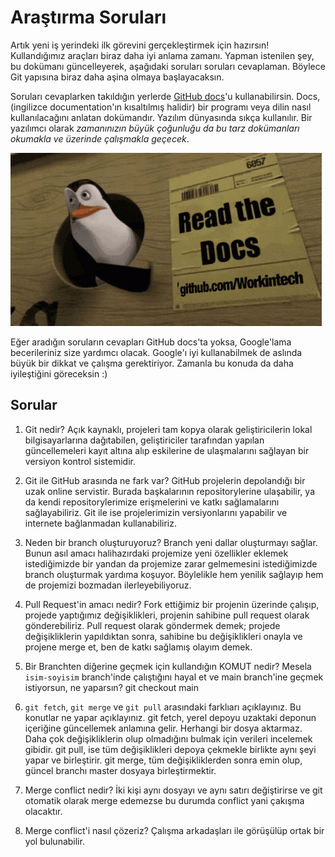 # Araştırma Soruları

Artık yeni iş yerindeki ilk görevini gerçekleştirmek için hazırsın! Kullandığımız araçları biraz daha iyi anlama zamanı. Yapman istenilen şey, bu dokümanı güncelleyerek, aşağıdaki soruları soruları cevaplaman. Böylece Git yapısına biraz daha aşina olmaya başlayacaksın.

Soruları cevaplarken takıldığın yerlerde [GitHub docs](https://docs.github.com/en)'u kullanabilirsin. Docs, (ingilizce documentation'ın kısaltılmış halidir) bir programı veya dilin nasıl kullanılacağını anlatan dokümandır. Yazılım dünyasında sıkça kullanılır. Bir yazılımcı olarak _zamanınızın büyük çoğunluğu da bu tarz dokümanları okumakla ve üzerinde çalışmakla geçecek_.

![READ THE DOCS](https://github.com/Workintech/FSWeb-S1G1-Projesi-Web-Development-Projesi-icin-Git/blob/main/read-the-docs-wit.gif?raw=true)

Eğer aradığın soruların cevapları GitHub docs'ta yoksa, Google'lama becerileriniz size yardımcı olacak. Google'ı iyi kullanabilmek de aslında büyük bir dikkat ve çalışma gerektiriyor. Zamanla bu konuda da daha iyileştiğini göreceksin :)

## Sorular

1. Git nedir?
Açık kaynaklı, projeleri tam kopya olarak geliştiricilerin lokal bilgisayarlarına dağıtabilen, geliştiriciler tarafından yapılan güncellemeleri kayıt altına alıp eskilerine de ulaşmalarını sağlayan bir versiyon kontrol sistemidir.
2. Git ile GitHub arasında ne fark var?
GitHub projelerin depolandığı bir uzak online servistir. Burada başkalarının repositorylerine ulaşabilir, ya da kendi repositorylerimize erişmelerini ve katkı sağlamalarını sağlayabiliriz. Git ile ise projelerimizin versiyonlarını yapabilir ve internete bağlanmadan kullanabiliriz.
3. Neden bir branch oluşturuyoruz?
Branch yeni dallar oluşturmayı sağlar. Bunun asıl amacı halihazırdaki projemize yeni özellikler eklemek istediğimizde bir yandan da projemize zarar gelmemesini istediğimizde branch oluşturmak yardıma koşuyor. Böylelikle hem yenilik sağlayıp hem de projemizi bozmadan ilerleyebiliyoruz.
4. Pull Request'in amacı nedir?
Fork ettiğimiz bir projenin üzerinde çalışıp, projede yaptığımız değişiklikleri, projenin sahibine pull request olarak gönderebiliriz. Pull request olarak göndermek demek; projede değişikliklerin yapıldıktan sonra, sahibine bu değişiklikleri onayla ve projene merge et, ben de katkı sağlamış olayım demek.
5. Bir Branchten diğerine geçmek için kullandığın KOMUT nedir? Mesela `isim-soyisim` branch'inde çalıştığını hayal et ve main branch'ine geçmek istiyorsun, ne yaparsın?
git checkout main
6. `git fetch`, `git merge` ve `git pull` arasındaki farklıarı açıklayınız. Bu konutlar ne yapar açıklayınız.
git fetch, yerel depoyu uzaktaki deponun içeriğine güncellemek anlamına gelir. Herhangi bir dosya aktarmaz. Daha çok değişikliklerin olup olmadığını bulmak için verileri incelemek gibidir.
git pull, ise tüm değişiklikleri depoya çekmekle birlikte aynı şeyi yapar ve birleştirir.
git merge, tüm değişikliklerden sonra emin olup, güncel branchı master dosyaya birleştirmektir.

7. Merge conflict nedir?
İki kişi aynı dosyayı ve aynı satırı değiştirirse ve git otomatik olarak merge edemezse bu durumda conflict yani çakışma olacaktır.
8. Merge conflict'i nasıl çözeriz?
Çalışma arkadaşları ile görüşülüp ortak bir yol bulunabilir.
